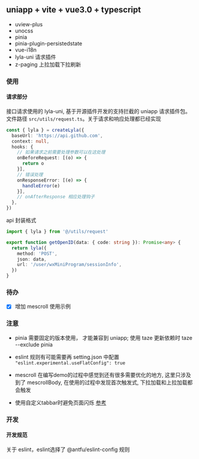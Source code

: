 ## uniapp + vite + vue3.0 + typescript

* uview-plus
* unocss
* pinia
* pinia-plugin-persistedstate
* vue-i18n
* lyla-uni 请求插件
* z-paging 上拉加载下拉刷新

### 使用

#### 请求部分

接口请求使用的 lyla-uni, 基于开源插件开发的支持拦截的 uniapp 请求插件包。文件路径 `src/utils/request.ts`。关于请求和响应处理都已经实现

```typescript
const { lyla } = createLyla({
  baseUrl: 'https://api.github.com',
  context: null,
  hooks: {
    // 如果请求之前需要处理参数可以在这处理
    onBeforeRequest: [(o) => {
      return o
    }],
    // 错误处理
    onResponseError: [(e) => {
      handleError(e)
    }],
    // onAfterResponse 相应处理钩子
  },
})
```

api 封装格式

```typescript
import { lyla } from '@/utils/request'

export function getOpenID(data: { code: string }): Promise<any> {
  return lyla({
    method: 'POST',
    json: data,
    url: '/user/wxMiniProgram/sessionInfo',
  })
}

```

### 待办

- [x] 增加 mescroll 使用示例

### 注意

+ pinia 需要固定的版本使用， 才能兼容到 uniapp; 使用 taze 更新依赖时 taze --exclude pinia

+ eslint 规则有可能需要再 setting.json 中配置 `"eslint.experimental.useFlatConfig": true`

+ mescroll 在编写demo的过程中感觉到还有很多需要优化的地方, 这里只涉及到了 mescrollBody, 在使用的过程中发现首次触发式, 下拉加载和上拉加载都会触发

+ 使用自定义tabbar时避免页面闪烁 [参考](https://blog.csdn.net/weixin_43191327/article/details/135498300)

### 开发

#### 开发规范

关于 eslint，eslint选择了 @antfu/eslint-config 规则
